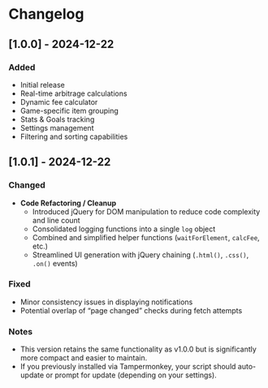 # Changelog

## [1.0.0] - 2024-12-22
### Added
- Initial release
- Real-time arbitrage calculations
- Dynamic fee calculator
- Game-specific item grouping
- Stats & Goals tracking
- Settings management
- Filtering and sorting capabilities

## [1.0.1] - 2024-12-22
### Changed
- **Code Refactoring / Cleanup**  
  - Introduced jQuery for DOM manipulation to reduce code complexity and line count
  - Consolidated logging functions into a single `log` object
  - Combined and simplified helper functions (`waitForElement`, `calcFee`, etc.)
  - Streamlined UI generation with jQuery chaining (`.html()`, `.css()`, `.on()` events)

### Fixed
- Minor consistency issues in displaying notifications
- Potential overlap of “page changed” checks during fetch attempts

### Notes
- This version retains the same functionality as v1.0.0 but is significantly more compact and easier to maintain.
- If you previously installed via Tampermonkey, your script should auto-update or prompt for update (depending on your settings).


